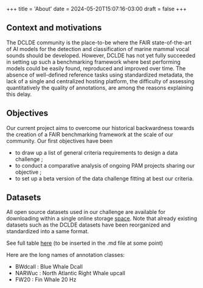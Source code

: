 +++
title = 'About'
date = 2024-05-20T15:07:16-03:00
draft = false
+++

## Context and motivations

The DCLDE community is the place-to-be where the FAIR state-of-the-art of AI models for the detection and classification of marine mammal vocal sounds should be developed. However, DCLDE has not yet fully succeeded in setting up such a benchmarking framework where best performing models could be easily found, reproduced and improved over time. The absence of well-defined reference tasks using standardized metadata, the lack of a single and centralized hosting platform, the difficulty of assessing quantitatively the quality of annotations, are among the reasons explaining this delay.

## Objectives

Our current project aims to overcome our historical backwardness towards the creation of a FAIR benchmarking framework at the scale of our community. Our first objectives have been 
- to draw up a list of general criteria requirements to design a data challenge ;
- to conduct a comparative analysis of ongoing PAM projects sharing our objective ;
- to set up a beta version of the data challenge fitting at best our criteria. 

## Datasets 

All open source datasets used in our challenge are available for downloading within a single online storage [space](https://drive.google.com/drive/folders/1W1yF3_wbndhBikcQjYjp81TnK5-qIBaT). Note that already existing datasets such as the DCLDE datasets have been reorganized and standardized into a same format.

See full table [here](https://docs.google.com/document/d/1oqLLLQUMhFMrG7XGPaU1I7mO8MDIk9-wt0K-pTAN7GY/edit?usp=sharing) (to be inserted in the .md file at some point)

Here are the long names of annotation classes:
- BWdcall : Blue Whale Dcall
- NARWuc : North Atlantic Right Whale upcall
- FW20 : Fin Whale 20 Hz


